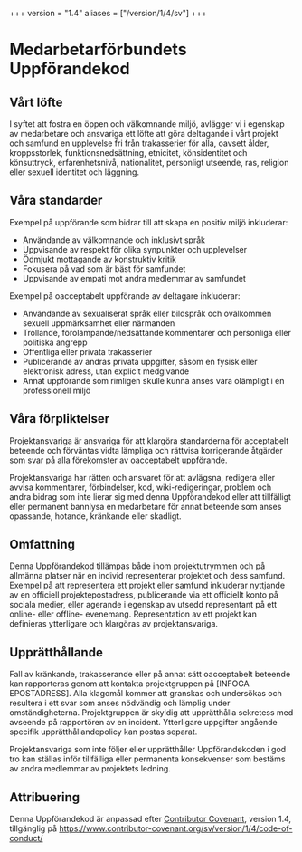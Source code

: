 +++
version = "1.4"
aliases = ["/version/1/4/sv"]
+++

# Medarbetarförbundets Uppförandekod

## Vårt löfte

I syftet att fostra en öppen och välkomnande miljö, avlägger vi i egenskap av
medarbetare och ansvariga ett löfte att göra deltagande i vårt projekt och
samfund en upplevelse fri från trakasserier för alla, oavsett ålder,
kroppsstorlek, funktionsnedsättning, etnicitet, könsidentitet och könsuttryck,
erfarenhetsnivå, nationalitet, personligt utseende, ras, religion eller sexuell
identitet och läggning.

## Våra standarder

Exempel på uppförande som bidrar till att skapa en positiv miljö inkluderar:

* Användande av välkomnande och inklusivt språk
* Uppvisande av respekt för olika synpunkter och upplevelser
* Ödmjukt mottagande av konstruktiv kritik
* Fokusera på vad som är bäst för samfundet
* Uppvisande av empati mot andra medlemmar av samfundet

Exempel på oacceptabelt uppförande av deltagare inkluderar:

* Användande av sexualiserat språk eller bildspråk och ovälkommen sexuell
uppmärksamhet eller närmanden
* Trollande, förolämpande/nedsättande kommentarer och personliga eller
politiska angrepp
* Offentliga eller privata trakasserier
* Publicerande av andras privata uppgifter, såsom en fysisk eller elektronisk
adress, utan explicit medgivande
* Annat uppförande som rimligen skulle kunna anses vara olämpligt i en
professionell miljö

## Våra förpliktelser

Projektansvariga är ansvariga för att klargöra standarderna för acceptabelt
beteende och förväntas vidta lämpliga och rättvisa korrigerande åtgärder som
svar på alla förekomster av oacceptabelt uppförande.

Projektansvariga har rätten och ansvaret för att avlägsna, redigera eller
avvisa kommentarer, förbindelser, kod, wiki-redigeringar, problem och andra
bidrag som inte lierar sig med denna Uppförandekod eller att tillfälligt eller
permanent bannlysa en medarbetare för annat beteende som anses opassande,
hotande, kränkande eller skadligt.

## Omfattning

Denna Uppförandekod tillämpas både inom projektutrymmen och på allmänna platser
när en individ representerar projektet och dess samfund. Exempel på att
representera ett projekt eller samfund inkluderar nyttjande av en officiell
projektepostadress, publicerande via ett officiellt konto på sociala medier,
eller agerande i egenskap av utsedd representant på ett online- eller offline-
evenemang. Representation av ett projekt kan definieras ytterligare och
klargöras av projektansvariga.

## Upprätthållande

Fall av kränkande, trakasserande eller på annat sätt oacceptabelt beteende kan
rapporteras genom att kontakta projektgruppen på [INFOGA EPOSTADRESS]. Alla
klagomål kommer att granskas och undersökas och resultera i ett svar som anses
nödvändig och lämplig under omständigheterna. Projektgruppen är skyldig att
upprätthålla sekretess med avseende på rapportören av en incident. Ytterligare
uppgifter angående specifik upprätthållandepolicy kan postas separat.

Projektansvariga som inte följer eller upprätthåller Uppförandekoden i god tro
kan ställas inför tillfälliga eller permanenta konsekvenser som bestäms av andra
medlemmar av projektets ledning.

## Attribuering

Denna Uppförandekod är anpassad efter [Contributor Covenant][hemsida],
version 1.4, tillgänglig på https://www.contributor-covenant.org/sv/version/1/4/code-of-conduct/

[hemsida]: https://www.contributor-covenant.org
